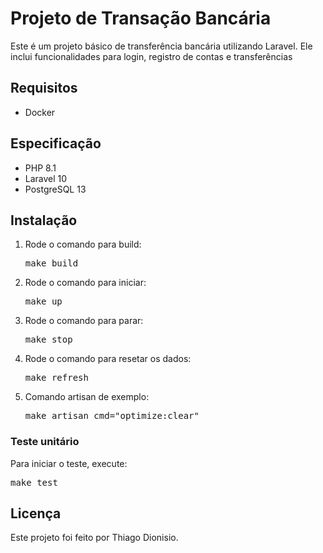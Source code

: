 <h1>Projeto de Transação Bancária</h1>

<p>Este é um projeto básico de transferência bancária utilizando Laravel. Ele inclui funcionalidades para login, registro de contas e transferências</p>

<h2>Requisitos</h2>
<ul>
  <li>Docker</li>
</ul>

<h2>Especificação</h2>
<ul>
  <li>PHP 8.1</li>
  <li>Laravel 10</li>
  <li>PostgreSQL 13</li>
</ul>

<h2>Instalação</h2>
<ol>
  <li>Rode o comando para build:
    <pre class="command">make build</pre>
  </li>
  <li>Rode o comando para iniciar:
    <pre class="command">make up</pre>
  </li>
  <li>Rode o comando para parar:
    <pre class="command">make stop</pre>
  </li>
  <li>Rode o comando para resetar os dados:
    <pre class="command">make refresh</pre>
  </li>
  <li>Comando artisan de exemplo:
    <pre class="command">make artisan cmd="optimize:clear"</pre>
  </li>
</ol>

<h3>Teste unitário</h3>
<p>Para iniciar o teste, execute:</p>
<pre class="command">make test</pre>

<h2>Licença</h2>
<p>Este projeto foi feito por Thiago Dionisio.</p>

</body>
</html>
